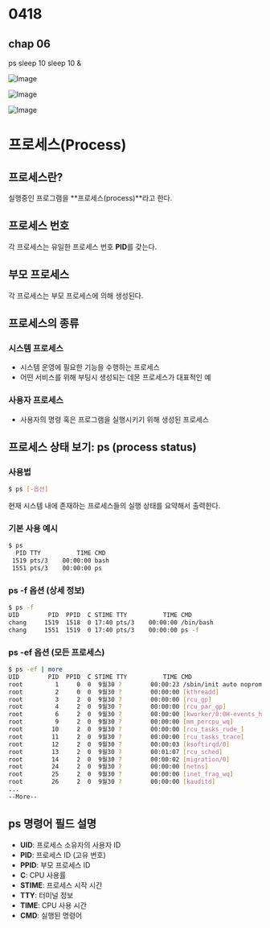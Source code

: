 # 0418

## chap 06
ps
sleep 10
sleep 10 &

![Image](https://github.com/user-attachments/assets/b81a91ab-5d93-4c12-bc80-0be66bf0adb3)

![Image](https://github.com/user-attachments/assets/59f1ea7c-b6cd-435f-9c00-f7f9a3b18cdd)

![Image](https://github.com/user-attachments/assets/a192b6d2-a80b-497a-b990-cfc8542d3e69)

# 프로세스(Process)

## 프로세스란?

실행중인 프로그램을 **프로세스(process)**라고 한다.

## 프로세스 번호

각 프로세스는 유일한 프로세스 번호 **PID**를 갖는다.

## 부모 프로세스

각 프로세스는 부모 프로세스에 의해 생성된다.

## 프로세스의 종류

### 시스템 프로세스
- 시스템 운영에 필요한 기능을 수행하는 프로세스
- 어떤 서비스를 위해 부팅시 생성되는 데몬 프로세스가 대표적인 예

### 사용자 프로세스
- 사용자의 명령 혹은 프로그램을 실행시키기 위해 생성된 프로세스

## 프로세스 상태 보기: ps (process status)

### 사용법
```bash
$ ps [-옵션]
```
현재 시스템 내에 존재하는 프로세스들의 실행 상태를 요약해서 출력한다.

### 기본 사용 예시
```bash
$ ps
  PID TTY          TIME CMD
 1519 pts/3    00:00:00 bash
 1551 pts/3    00:00:00 ps
```

### ps -f 옵션 (상세 정보)
```bash
$ ps -f
UID        PID  PPID  C STIME TTY          TIME CMD
chang     1519  1518  0 17:40 pts/3    00:00:00 /bin/bash
chang     1551  1519  0 17:40 pts/3    00:00:00 ps -f
```

### ps -ef 옵션 (모든 프로세스)
```bash
$ ps -ef | more
UID        PID  PPID  C STIME TTY          TIME CMD
root         1     0  0  9월30 ?        00:00:23 /sbin/init auto noprompt
root         2     0  0  9월30 ?        00:00:00 [kthreadd]
root         3     2  0  9월30 ?        00:00:00 [rcu_gp]
root         4     2  0  9월30 ?        00:00:00 [rcu_par_gp]
root         6     2  0  9월30 ?        00:00:00 [kworker/0:0H-events_highpri]
root         9     2  0  9월30 ?        00:00:00 [mm_percpu_wq]
root        10     2  0  9월30 ?        00:00:00 [rcu_tasks_rude_]
root        11     2  0  9월30 ?        00:00:00 [rcu_tasks_trace]
root        12     2  0  9월30 ?        00:00:03 [ksoftirqd/0]
root        13     2  0  9월30 ?        00:01:07 [rcu_sched]
root        14     2  0  9월30 ?        00:00:02 [migration/0]
root        24     2  0  9월30 ?        00:00:00 [netns]
root        25     2  0  9월30 ?        00:00:00 [inet_frag_wq]
root        26     2  0  9월30 ?        00:00:00 [kauditd]
...
--More--
```

## ps 명령어 필드 설명

- **UID**: 프로세스 소유자의 사용자 ID
- **PID**: 프로세스 ID (고유 번호)
- **PPID**: 부모 프로세스 ID
- **C**: CPU 사용률
- **STIME**: 프로세스 시작 시간
- **TTY**: 터미널 정보
- **TIME**: CPU 사용 시간
- **CMD**: 실행된 명령어
